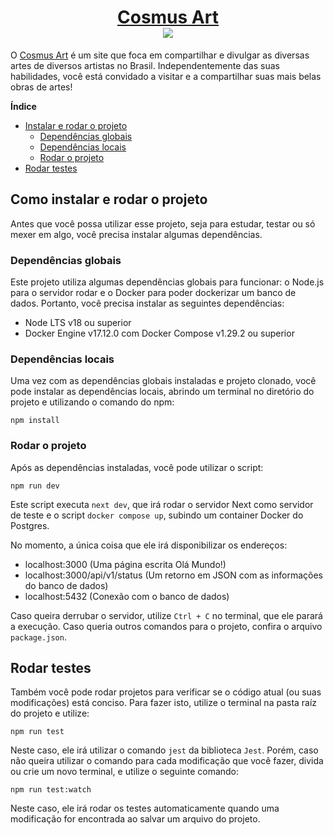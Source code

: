 <h1 align="center">
  <a href="https://www.cosmusart.com.br/">Cosmus Art</a>
  <br/>
  <img src="https://img.shields.io/badge/Status-Em%20Desenvolvimento-00CF00.svg">
</h1>

O [Cosmus Art](https://www.cosmusart.com.br/) é um site que foca em compartilhar e divulgar as diversas artes de diversos artistas no Brasil. Independentemente das suas habilidades, você está convidado a visitar e a compartilhar suas mais belas obras de artes!

**Índice**

- [Instalar e rodar o projeto](#como-instalar-e-rodar-o-projeto)
  - [Dependências globais](#dependencia-global)
  - [Dependências locais](#dependencia-locais)
  - [Rodar o projeto](#rodar-o-projeto)
- [Rodar testes](#rodar-testes)

## Como instalar e rodar o projeto

Antes que você possa utilizar esse projeto, seja para estudar, testar ou só mexer em algo, você precisa instalar algumas dependências.

### Dependências globais

Este projeto utiliza algumas dependências globais para funcionar: o Node.js para o servidor rodar e o Docker para poder dockerizar um banco de dados. Portanto, você precisa instalar as seguintes dependências:

- Node LTS v18 ou superior
- Docker Engine v17.12.0 com Docker Compose v1.29.2 ou superior

### Dependências locais

Uma vez com as dependências globais instaladas e projeto clonado, você pode instalar as dependências locais, abrindo um terminal no diretório do projeto e utilizando o comando do npm:

```
npm install
```

### Rodar o projeto

Após as dependências instaladas, você pode utilizar o script:

```
npm run dev
```

Este script executa `next dev`, que irá rodar o servidor Next como servidor de teste e o script `docker compose up`, subindo um container Docker do Postgres.

No momento, a única coisa que ele irá disponibilizar os endereços:

- localhost:3000 (Uma página escrita Olá Mundo!)
- localhost:3000/api/v1/status (Um retorno em JSON com as informações do banco de dados)
- localhost:5432 (Conexão com o banco de dados)

Caso queira derrubar o servidor, utilize `Ctrl + C` no terminal, que ele parará a execução. Caso queria outros comandos para o projeto, confira o arquivo `package.json`.

## Rodar testes

Também você pode rodar projetos para verificar se o código atual (ou suas modificações) está conciso. Para fazer isto, utilize o terminal na pasta raíz do projeto e utilize:

```
npm run test
```

Neste caso, ele irá utilizar o comando `jest` da biblioteca `Jest`. Porém, caso não queira utilizar o comando para cada modificação que você fazer, divida ou crie um novo terminal, e utilize o seguinte comando:

```
npm run test:watch
```

Neste caso, ele irá rodar os testes automaticamente quando uma modificação for encontrada ao salvar um arquivo do projeto.
